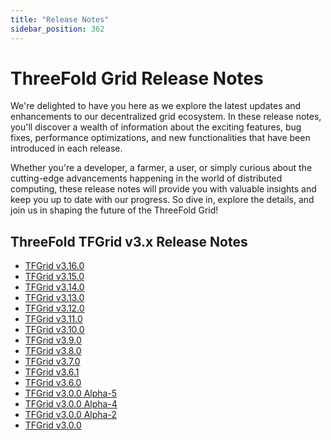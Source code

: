 ```yaml
---
title: "Release Notes"
sidebar_position: 362
---
```


# ThreeFold Grid Release Notes

We're delighted to have you here as we explore the latest updates and enhancements to our decentralized grid ecosystem. In these release notes, you'll discover a wealth of information about the exciting features, bug fixes, performance optimizations, and new functionalities that have been introduced in each release. 
 
Whether you're a developer, a farmer, a user, or simply curious about the cutting-edge advancements happening in the world of distributed computing, these release notes will provide you with valuable insights and keep you up to date with our progress. So dive in, explore the details, and join us in shaping the future of the ThreeFold Grid!

## ThreeFold TFGrid v3.x Release Notes
- [TFGrid v3.16.0](./tfgrid_release_3_16_0)
- [TFGrid v3.15.0](./tfgrid_release_3_15_0)
- [TFGrid v3.14.0](./tfgrid_release_3_14_0)
- [TFGrid v3.13.0](./tfgrid_release_3_13_0)
- [TFGrid v3.12.0](./tfgrid_release_3_12_0)
- [TFGrid v3.11.0](./tfgrid_release_3_11_0)
- [TFGrid v3.10.0](./tfgrid_release_3_10_0)
- [TFGrid v3.9.0](./tfgrid_release_3_9_0)
- [TFGrid v3.8.0](./tfgrid_release_3_8_0)
- [TFGrid v3.7.0](./tfgrid_release_3_7_0)
- [TFGrid v3.6.1](./tfgrid_release_3_6_1)
- [TFGrid v3.6.0](./tfgrid_release_3_6_0)
- [TFGrid v3.0.0 Alpha-5](./tfgrid_release_3_0_a5)
- [TFGrid v3.0.0 Alpha-4](./tfgrid_release_3_0_a4)
- [TFGrid v3.0.0 Alpha-2](./tfgrid_release_3_0_a2)
- [TFGrid v3.0.0](./tfgrid_release_3_0)
